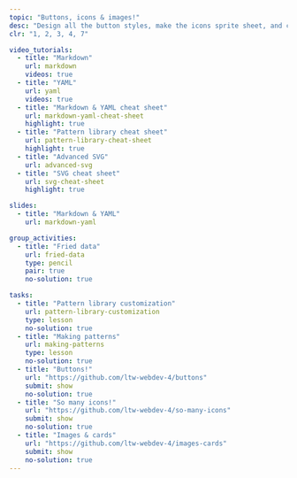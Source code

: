 ```yaml
---
topic: "Buttons, icons & images!"
desc: "Design all the button styles, make the icons sprite sheet, and create common patterns for images: captions, cards, containers and more."
clr: "1, 2, 3, 4, 7"

video_tutorials:
  - title: "Markdown"
    url: markdown
    videos: true
  - title: "YAML"
    url: yaml
    videos: true
  - title: "Markdown & YAML cheat sheet"
    url: markdown-yaml-cheat-sheet
    highlight: true
  - title: "Pattern library cheat sheet"
    url: pattern-library-cheat-sheet
    highlight: true
  - title: "Advanced SVG"
    url: advanced-svg
  - title: "SVG cheat sheet"
    url: svg-cheat-sheet
    highlight: true

slides:
  - title: "Markdown & YAML"
    url: markdown-yaml

group_activities:
  - title: "Fried data"
    url: fried-data
    type: pencil
    pair: true
    no-solution: true

tasks:
  - title: "Pattern library customization"
    url: pattern-library-customization
    type: lesson
    no-solution: true
  - title: "Making patterns"
    url: making-patterns
    type: lesson
    no-solution: true
  - title: "Buttons!"
    url: "https://github.com/ltw-webdev-4/buttons"
    submit: show
    no-solution: true
  - title: "So many icons!"
    url: "https://github.com/ltw-webdev-4/so-many-icons"
    submit: show
    no-solution: true
  - title: "Images & cards"
    url: "https://github.com/ltw-webdev-4/images-cards"
    submit: show
    no-solution: true
---
```

